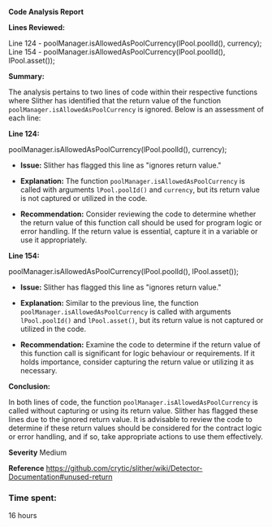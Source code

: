 **Code Analysis Report**

**Lines Reviewed:**

Line 124 - poolManager.isAllowedAsPoolCurrency(lPool.poolId(), currency); 
Line 154 - poolManager.isAllowedAsPoolCurrency(lPool.poolId(), lPool.asset());

**Summary:**

The analysis pertains to two lines of code within their respective functions where Slither has identified that the return value of the function `poolManager.isAllowedAsPoolCurrency` is ignored. Below is an assessment of each line:

**Line 124:**

poolManager.isAllowedAsPoolCurrency(lPool.poolId(), currency);


- **Issue:** Slither has flagged this line as "ignores return value."

- **Explanation:** The function `poolManager.isAllowedAsPoolCurrency` is called with arguments `lPool.poolId()` and `currency`, but its return value is not captured or utilized in the code.

- **Recommendation:** Consider reviewing the code to determine whether the return value of this function call should be used for program logic or error handling. If the return value is essential, capture it in a variable or use it appropriately.

**Line 154:**

poolManager.isAllowedAsPoolCurrency(lPool.poolId(), lPool.asset());

- **Issue:** Slither has flagged this line as "ignores return value."

- **Explanation:** Similar to the previous line, the function `poolManager.isAllowedAsPoolCurrency` is called with arguments `lPool.poolId()` and `lPool.asset()`, but its return value is not captured or utilized in the code.

- **Recommendation:** Examine the code to determine if the return value of this function call is significant for logic behaviour or requirements. If it holds importance, consider capturing the return value or utilizing it as necessary.

**Conclusion:**

In both lines of code, the function `poolManager.isAllowedAsPoolCurrency` is called without capturing or using its return value. Slither has flagged these lines due to the ignored return value. It is advisable to review the code to determine if these return values should be considered for the contract logic or error handling, and if so, take appropriate actions to use them effectively.

**Severity**
Medium

**Reference**
https://github.com/crytic/slither/wiki/Detector-Documentation#unused-return

### Time spent:
16 hours